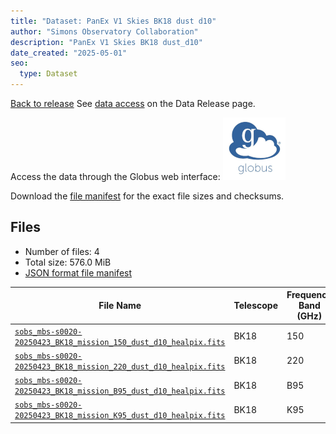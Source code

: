 ```yaml
---
title: "Dataset: PanEx V1 Skies BK18 dust d10"
author: "Simons Observatory Collaboration"
description: "PanEx V1 Skies BK18 dust_d10"
date_created: "2025-05-01"
seo:
  type: Dataset
---
```


[Back to release](./panexv1-bk18.html#datasets)
See [data access](./panexv1-bk18.html#data-access) on the Data Release page.

Access the data through the Globus web interface: [![Download via Globus](images/globus-logo.png)](https://app.globus.org/file-manager?origin_id=53b2a147-ae9d-4bbf-9d18-3b46d133d4bb&origin_path=%2Fpanexp_v1_bk18%2Fdust_d10%2F)

Download the [file manifest](https://g-0a470a.6b7bd8.0ec8.data.globus.org/panexp_v1_bk18/dust_d10/manifest.json) for the exact file sizes and checksums.

## Files

- Number of files: 4
- Total size: 576.0 MiB
- [JSON format file manifest](https://g-0a470a.6b7bd8.0ec8.data.globus.org/panexp_v1_bk18/dust_d10/manifest.json)

|                                                                                                File Name                                                                                                | Telescope | Frequency Band (GHz) | Pixelization |   Size    |
| ------------------------------------------------------------------------------------------------------------------------------------------------------------------------------------------------------- | --------- | -------------------- | ------------ | --------- |
| [`sobs_mbs-s0020-20250423_BK18_mission_150_dust_d10_healpix.fits`](https://g-0a470a.6b7bd8.0ec8.data.globus.org/panexp_v1_bk18/dust_d10/sobs_mbs-s0020-20250423_BK18_mission_150_dust_d10_healpix.fits) | BK18      |                  150 | healpix      | 144.0 MiB |
| [`sobs_mbs-s0020-20250423_BK18_mission_220_dust_d10_healpix.fits`](https://g-0a470a.6b7bd8.0ec8.data.globus.org/panexp_v1_bk18/dust_d10/sobs_mbs-s0020-20250423_BK18_mission_220_dust_d10_healpix.fits) | BK18      |                  220 | healpix      | 144.0 MiB |
| [`sobs_mbs-s0020-20250423_BK18_mission_B95_dust_d10_healpix.fits`](https://g-0a470a.6b7bd8.0ec8.data.globus.org/panexp_v1_bk18/dust_d10/sobs_mbs-s0020-20250423_BK18_mission_B95_dust_d10_healpix.fits) | BK18      | B95                  | healpix      | 144.0 MiB |
| [`sobs_mbs-s0020-20250423_BK18_mission_K95_dust_d10_healpix.fits`](https://g-0a470a.6b7bd8.0ec8.data.globus.org/panexp_v1_bk18/dust_d10/sobs_mbs-s0020-20250423_BK18_mission_K95_dust_d10_healpix.fits) | BK18      | K95                  | healpix      | 144.0 MiB |
